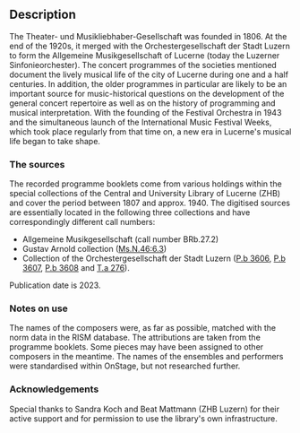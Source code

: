 ## Description

The Theater- und Musikliebhaber-Gesellschaft was founded in 1806. At the end of the 1920s, it merged with the Orchestergesellschaft der Stadt Luzern to form the Allgemeine Musikgesellschaft of Lucerne (today the Luzerner Sinfonieorchester). The concert programmes of the societies mentioned document the lively musical life of the city of Lucerne during one and a half centuries. In addition, the older programmes in particular are likely to be an important source for music-historical questions on the development of the general concert repertoire as well as on the history of programming and musical interpretation. With the founding of the Festival Orchestra in 1943 and the simultaneous launch of the International Music Festival Weeks, which took place regularly from that time on, a new era in Lucerne's musical life began to take shape.

### The sources

The recorded programme booklets come from various holdings within the special collections of the Central and University Library of Lucerne (ZHB) and cover the period between 1807 and approx. 1940. The digitised sources are essentially located in the following three collections and have correspondingly different call numbers: 
- Allgemeine Musikgesellschaft (call number BRb.27.2)
- Gustav Arnold collection ([Ms.N.46:6.3](https://slsp-rzs.primo.exlibrisgroup.com/permalink/41SLSP_RZS/lim8q1/alma9914249263605505))
- Collection of the Orchestergesellschaft der Stadt Luzern ([P.b 3606](https://slsp-rzs.primo.exlibrisgroup.com/permalink/41SLSP_RZS/lim8q1/alma9914390695705505), [P.b 3607](https://slsp-rzs.primo.exlibrisgroup.com/permalink/41SLSP_RZS/lim8q1/alma9914390695605505), [P.b 3608](https://slsp-rzs.primo.exlibrisgroup.com/permalink/41SLSP_RZS/lim8q1/alma9914390695505505) and [T.a 276](https://slsp-rzs.primo.exlibrisgroup.com/permalink/41SLSP_RZS/lim8q1/alma9914390695905505)). 

Publication date is 2023.

### Notes on use

The names of the composers were, as far as possible, matched with the norm data in the RISM database. The attributions are taken from the programme booklets. Some pieces may have been assigned to other composers in the meantime. The names of the ensembles and performers were standardised within OnStage, but not researched further. 

### Acknowledgements

Special thanks to Sandra Koch and Beat Mattmann (ZHB Luzern) for their active support and for permission to use the library's own infrastructure.
